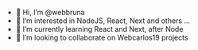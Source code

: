 - 👋 Hi, I’m @webbruna
- 👀 I’m interested in NodeJS, React, Next and others ...
- 🌱 I’m currently learning React and Next, after Node
- 💞️ I’m looking to collaborate on Webcarlos19 projects

